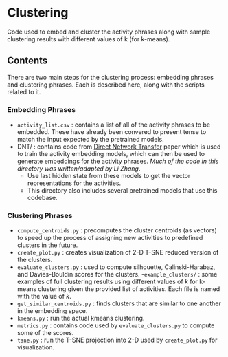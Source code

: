 # Clustering

Code used to embed and cluster the activity phrases along with sample clustering results with different values of k (for k-means).

## Contents

There are two main steps for the clustering process: embedding phrases and clustering phrases. Each is described here, along with the scripts related to it.

### Embedding Phrases

- `activity_list.csv` : contains a list of all of the activity phrases to be embedded. These have already been convered to present tense to match the input expected by the pretrained models.
- DNT/ : contains code from [Direct Network Transfer](https://arxiv.org/abs/1804.07835) paper which is used to train the activity embedding models, which can then be used to generate embeddings for the activity phrases. *Much of the code in this directory was written/adapted by Li Zhang*.
    - Use last hidden state from these models to get the vector representations for the activities.
    - This directory also includes several pretrained models that use this codebase.

### Clustering Phrases
- `compute_centroids.py` : precomputes the cluster centroids (as vectors) to speed up the process of assigning new activities to predefined clusters in the future.
- `create_plot.py` : creates visualization of 2-D T-SNE reduced version of the clusters.
- `evaluate_clusters.py` : used to compute silhouette, Calinski-Harabaz, and Davies-Bouldin scores for the clusters.
 -`example_clusters/` : some examples of full clustering results using different values of $k$ for k-means clustering given the provided list of activities. Each file is named with the value of $k$.
- `get_similar_centroids.py` : finds clusters that are similar to one another in the embedding space.
- `kmeans.py` : run the actual kmeans clustering.
- `metrics.py` : contains code used by `evaluate_clusters.py` to compute some of the scores.
- `tsne.py` : run the T-SNE projection into 2-D used by `create_plot.py` for visualization.

